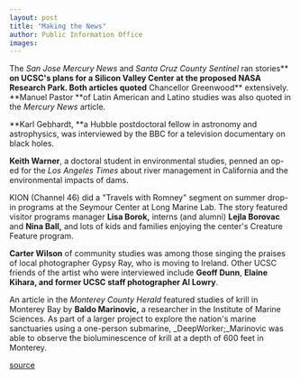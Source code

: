 ```yaml
---
layout: post
title: "Making the News"
author: Public Information Office
images:
---
```


The _San Jose Mercury News_ and _Santa Cruz County Sentinel_ ran stories** **on UCSC's plans for a Silicon Valley Center at the proposed NASA Research Park. Both articles quoted** Chancellor Greenwood** extensively. **Manuel Pastor **of Latin American and Latino studies was also quoted in the _Mercury News_ article.

**Karl Gebhardt, **a Hubble postdoctoral fellow in astronomy and astrophysics, was interviewed by the BBC for a television documentary on black holes.

**Keith Warner**, a doctoral student in environmental studies, penned an op-ed for the _Los Angeles Times_ about river management in California and the environmental impacts of dams.

KION (Channel 46) did a "Travels with Romney" segment on summer drop-in programs at the Seymour Center at Long Marine Lab. The story featured visitor programs manager **Lisa Borok,** interns (and alumni) **Lejla Borovac** and **Nina Ball,** and lots of kids and families enjoying the center's Creature Feature program.

**Carter Wilson** of community studies was among those singing the praises of local photographer Gypsy Ray, who is moving to Ireland. Other UCSC friends of the artist who were interviewed include **Geoff Dunn**, **Elaine Kihara, **and former UCSC staff photographer** Al Lowry**.  
  
An article in the _Monterey County Herald_ featured studies of krill in Monterey Bay by **Baldo Marinovic,** a researcher in the Institute of Marine Sciences. As part of a larger project to explore the nation's marine sanctuaries using a one-person submarine, _DeepWorker;_Marinovic was able to observe the bioluminescence of krill at a depth of 600 feet in Monterey.

  
[source](http://www1.ucsc.edu/currents/00-01/07-31/makenews.html "Permalink to makenews")
